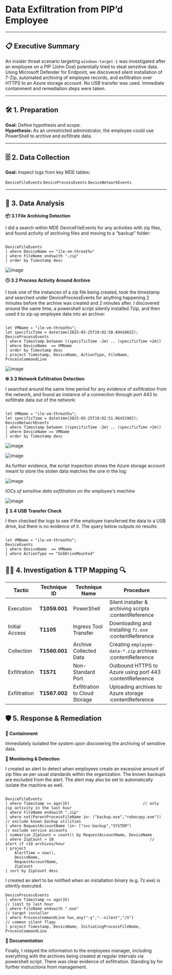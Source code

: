 # Data Exfiltration from PIP’d Employee

---

## 📋 Executive Summary  

An insider threat scenario targeting `windows-target-1` was investigated after an employee on a PIP (John Doe) potentially tried to steal sensitive data. Using Microsoft Defender for Endpoint, we discovered silent installation of 7-Zip, automated archiving of employee records, and exfiltration over HTTPS to an Azure storage account. No USB transfer was used. Immediate containment and remediation steps were taken. 

---

## 🛠️ 1. Preparation  

**Goal:** Define hypothesis and scope.  
**Hypothesis:** As an unrestricted administrator, the employee could use PowerShell to archive and exfiltrate data.

---

## 🗄️ 2. Data Collection  
**Goal:** Inspect logs from key MDE tables:  

`DeviceFileEvents`
`DeviceProcessEvents`
`DeviceNetworkEvents`

---

## 🔎 3. Data Analysis

**📦 3.1 File Archiving Detection**

I did a search within MDE DeviceFileEvents for any activities with zip files, and found activity of archiving files and moving to a “backup” folder:

```kql

DeviceFileEvents
| where DeviceName == "ile-vm-threathu"
| where FileName endswith ".zip"
| order by Timestamp desc

```

![image](https://github.com/user-attachments/assets/9752ebf3-b8d3-4ea6-aec7-06d15896d4b9)

**🕒 3.2 Process Activity Around Archive**

I took one of the instances of a zip file being created, took the timestamp and searched under DeviceProcessEvents for anything happening 2 minutes before the archive was created and 2 minutes after. I discovered around the same time, a powershell script silently installed 7zip, and then used it to zip up employee data into an archive:

```kql

let VMName = "ile-vm-threathu";
let specificTime = datetime(2025-05-25T10:02:50.8941865Z);
DeviceProcessEvents
| where Timestamp between ((specificTime -2m) .. (specificTime +2m))
| where DeviceName  == VMName
| order by Timestamp desc
| project Timestamp, DeviceName, ActionType, FileName, ProcessCommandLine

```

![image](https://github.com/user-attachments/assets/31bf6d91-663f-4bce-8efb-8037c942c19f)

**🌐 3.3 Network Exfiltration Detection**

I searched around the same time period for any evidence of exfiltration from the network, and found an instance of a connection through port 443 to exfiltrate data out of the network:

```kql

let VMName = "ile-vm-threathu";
let specificTime = datetime(2025-05-25T10:02:51.0643198Z);
DeviceNetworkEvents
| where Timestamp between ((specificTime -2m) .. (specificTime +2m))
| where DeviceName == VMName
| order by Timestamp desc

```

![image](https://github.com/user-attachments/assets/84540360-48f0-4bcd-bdf6-6ec4cbf47210)

![image](https://github.com/user-attachments/assets/bfb382ed-5481-441b-ab33-2d34303a8cc2)

As further evidence, the script inspection shows the Azure storage account meant to store the stolen data matches the one in the log:

![image](https://github.com/user-attachments/assets/bdaa0504-76dc-4b59-87a1-14f74c3079c2)

*IOCs of sensitive data exfiltration on the employee’s machine*

![image](https://github.com/user-attachments/assets/a183cef1-28c6-4340-8560-81fa89b93020)

**💾 3.4 USB Transfer Check**

I then checked the logs to see if the employee transferred the data to a USB drive, but there is no evidence of it. The query below outputs no results:

```kql

let VMName = "ile-vm-threathu";
DeviceEvents
| where DeviceName  == VMName
| where ActionType == "UsbDriveMounted"

```

## 🕵️‍♂️ 4. Investigation & TTP Mapping 🔍

| Tactic          | Technique ID   | Technique Name            | Procedure                                                |
|-----------------|----------------|---------------------------|----------------------------------------------------------|
| Execution       | **T1059.001**  | PowerShell                | Silent installer & archiving scripts :contentReference  |
| Initial Access  | **T1105**      | Ingress Tool Transfer     | Downloading and installing `7z.exe` :contentReference    |
| Collection      | **T1560.001**  | Archive Collected Data    | Creating `employee-data-*.zip` archives :contentReference |
| Exfiltration    | **T1571**      | Non-Standard Port         | Outbound HTTPS to Azure using port 443 :contentReference |
| Exfiltration    | **T1567.002**  | Exfiltration to Cloud Storage | Uploading archives to Azure storage :contentReference     |

## 🛡️ 5. Response & Remediation

**🚧 Containment**

Immediately isolated the system upon discovering the archiving of sensitive data.

**📡 Monitoring & Detection**

I created an alert to detect when employees create an excessive amount of zip files as per usual standards within the organization. The known backups are excluded from the alert. The alert may also be set to automatically isolate the machine as well.

```kql

DeviceFileEvents
| where Timestamp >= ago(1h)                                // only zip activity in the last hour
| where FileName endswith ".zip"
| where not(ParentProcessFileName in~ ("backup.exe","robocopy.exe"))  // exclude known backup utilities
| where RequestAccountName !in~ ("svc-backup","SYSTEM")               // exclude service accounts
| summarize ZipCount = count() by RequestAccountName, DeviceName
| where ZipCount > 10                                          // alert if >10 archives/hour
| project
    AlertTime = now(),
    DeviceName,
    RequestAccountName,
    ZipCount
| sort by ZipCount desc

```

I created an alert to be notified when an installation binary (e.g. 7z.exe) is silently executed.

```kql
DeviceProcessEvents
| where Timestamp >= ago(1h)                                                 // limit to last hour 
| where FileName endswith ".exe"                                             // target installer 
| where ProcessCommandLine has_any("-y","--silent","/S")                     // common silent flags 
| project Timestamp, DeviceName, InitiatingProcessFileName, ProcessCommandLine  

```

**📝 Documentation**

Finally, I relayed the information to the employees manager, including everything with the archives being created at regular intervals via powershell script. There was clear evidence of exfiltration. Standing by for further instructions from management.







